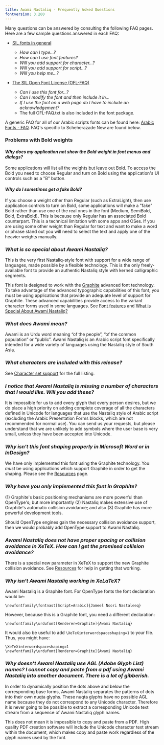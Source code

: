 ```yaml
---
title: Awami Nastaliq - Frequently Asked Questions
fontversion: 3.200
---
```


Many questions can be answered by consulting the following FAQ pages. Here are a few sample questions answered in each FAQ:

- [SIL fonts in general](https://software.sil.org/fonts/faq)
    - *How can I type...?*
    - *How can I use font features?*
    - *Will you add support for character...?*
    - *Will you add support for script...?*
    - *WIll you help me...?*

- [The SIL Open Font License (OFL-FAQ)](https://openfontlicense.org/ofl-faq/)
    - *Can I use this font for...?*
    - *Can I modify the font and then include it in...*
    - *If I use the font on a web page do I have to include an acknowledgement?*
    - The full OFL-FAQ.txt is also included in the font package.

A generic FAQ for all of our Arabic scripts fonts can be found here: [Arabic Fonts - FAQ](https://software.sil.org/arabicfonts/support/faq/). FAQ's specific to Scheherazade New are found below.

### Problems with Bold weights

#### *Why does my application not show the Bold weight in font menus and dialogs?*

Some applications will list all the weights but leave out Bold. To access the Bold you need to choose Regular and turn on Bold using the application's UI controls such as a "B" button.

#### *Why do I sometimes get a fake Bold?*

If you choose a weight other than Regular (such as ExtraLight), then use application controls to turn on Bold, some applications will make a "fake" Bold rather than use one of the real ones in the font (Medium, SemiBold, Bold, ExtraBold). This is because only Regular has an associated Bold counterpart. This is a technical limitation with some apps and OSes. If you are using some other weight than Regular for text and want to make a word or phrase stand out you will need to select the text and apply one of the heavier weights manually. 

### *What is so special about Awami Nastaliq?*

This is the very first Nastaliq-style font with support for a wide range of languages, made possible by a flexible technology. This is the only freely-available font to provide an authentic Nastaliq style with kerned calligraphic segments. 

This font is designed to work with the [Graphite](https://graphite.sil.org) advanced font technology. To take advantage of the advanced typographic capabilities of this font, you must be using applications that provide an adequate level of support for Graphite. These advanced capabilities provide access to the variant character forms used in some languages. See [Font features](features.md) and [What is Special About Awami Nastaliq? ](https://software.sil.org/awami/what-is-special/)

### *What does Awami mean?*

Awami is an Urdu word meaning “of the people”, “of the common population” or “public”. Awami Nastaliq is an Arabic script font specifically intended for a wide variety of languages using the Nastaliq style of South Asia.

### *What characters are included with this release?*

See [Character set support](charset.md) for the full listing.

### *I notice that Awami Nastaliq is missing a number of characters that I would like. Will you add these?*

It is impossible for us to add every glyph that every person desires, but we do place a high priority on adding complete coverage of all the characters defined in Unicode for languages that use the Nastaliq style of Arabic script (excluding the Arabic Presentation Forms blocks, which are not recommended for normal use). You can send us your requests, but please understand that we are unlikely to add symbols where the user base is very small, unless they have been accepted into Unicode.

### *Why isn't this font shaping properly in Microsoft Word or in InDesign?*

We have only implemented this font using the Graphite technology. You *must* be using applications which support Graphite in order to get the shaping. Please see the [Resources](resources.md) page.

### *Why have you only implemented this font in Graphite?*

(1) Graphite's basic positioning mechanisms are more powerful than OpenType's; but more importantly (2) Nastaliq makes extensive use of Graphite's automatic collision avoidance; and also (3) Graphite has more powerful development tools. 

Should OpenType engines gain the necessary collision avoidance support, then we would probably add OpenType support to Awami Nastaliq.

### *Awami Nastaliq does not have proper spacing or collision avoidance in XeTeX. How can I get the promised collision avoidance?*

There is a special new parameter in XeTeX to support the new Graphite collision avoidance. See [Resources](resources.md) for help in getting that working.


### *Why isn't Awami Nastaliq working in XeLaTeX?*

Awami Nastaliq is a Graphite font. For OpenType fonts the font declaration would be:
```
\newfontfamily\fontnast[Script=Arabic]{Jameel Noori Nastaleeq}
```

However, because this is a Graphite font, you need a different declaration:
```
\newfontfamily\urdufont[Renderer=Graphite]{Awami Nastaliq}
```

It would also be useful to add `\XeTeXinterwordspaceshaping=1` to your file. Thus, you might have:
```
\XeTeXinterwordspaceshaping=1
\newfontfamily\urdufont[Renderer=Graphite]{Awami Nastaliq}
```

### *Why doesn't Awami Nastaliq use AGL (Adobe Glyph List) names? I cannot copy and paste from a pdf using Awami Nastaliq into another document. There is a lot of gibberish.*

In order to dynamically position the dots above and below the corresponding base forms, Awami Nastaliq separates the patterns of dots into their own nuqta glyphs. These nuqta glyphs have no possible AGL name because they do not correspond to any Unicode character. Therefore it is never going to be possible to extract a corresponding Unicode text stream from a sequence of Awami Nastaliq glyph names.

This does not mean it is impossible to copy and paste from a PDF. High quality PDF creation software will include the Unicode character text stream within the document, which makes copy and paste work regardless of the glyph names used by the font.

